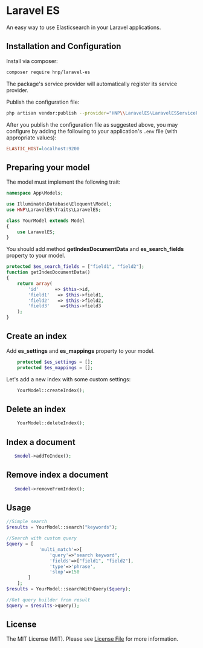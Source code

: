 # Laravel ES

An easy way to use Elasticsearch in your Laravel applications.

## Installation and Configuration

Install via composer:

```sh
composer require hnp/laravel-es
```

The package's service provider will automatically register its service provider.

Publish the configuration file:

```sh
php artisan vendor:publish --provider="HNP\\LaravelES\LaravelESServiceProvider"
```

After you publish the configuration file as suggested above, you may configure
by adding the following to your application's `.env` file (with appropriate values):

```ini
ELASTIC_HOST=localhost:9200
```

## Preparing your model

The model must implement the following trait:

```php
namespace App\Models;

use Illuminate\Database\Eloquent\Model;
use HNP\LaravelES\Traits\LaravelES;

class YourModel extends Model
{
    use LaravelES;
}
```

You should add method **getIndexDocumentData** and **es_search_fields** property to your model.

```php
protected $es_search_fields = ["field1", "field2"];
function getIndexDocumentData()
{
    return array(
        'id'      => $this->id,
        'field1'   => $this->field1,
        'field2'   => $this->field2,
        'field3'    =>$this->field3
    );
}
```

## Create an index

Add **es_settings** and **es_mappings** property to your model.

```php
    protected $es_settings = [];
    protected $es_mappings = [];
```

Let's add a new index with some custom settings:

```php
    YourModel::createIndex();
```

## Delete an index

```php
    YourModel::deleteIndex();
```

## Index a document

```php
   $model->addToIndex();
```

## Remove index a document

```php
   $model->removeFromIndex();
```

## Usage

```php
//Simple search
$results = YourModel::search("keywords");

//Search with custom query
$query = [
            'multi_match'=>[
                'query'=>"search keyword",
                'fields'=>["field1", "field2"],
                'type'=>'phrase',
                'slop'=>150
        ]
    ];
$results = YourModel::searchWithQuery($query);

//Get query builder from result
$query = $results->query();
```

## License

The MIT License (MIT). Please see [License File](LICENSE.md) for more information.
